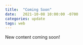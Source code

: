 ```yaml
---
title:  "Coming Soon"
date:   2021-10-08 10:00:00 -0700
categories: update
tags: web
---
```


New content coming soon!
